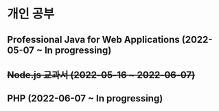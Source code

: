 개인 공부
========
## Professional Java for Web Applications (2022-05-07 ~ In progressing)
## ~~Node.js 교과서 (2022-05-16 ~ 2022-06-07)~~
## PHP (2022-06-07 ~ In progressing)
